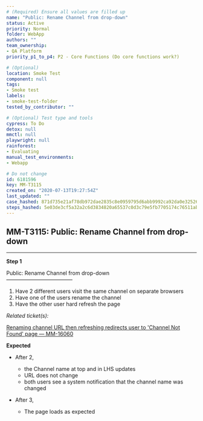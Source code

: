```yaml
---
# (Required) Ensure all values are filled up
name: "Public: Rename Channel from drop-down"
status: Active
priority: Normal
folder: WebApp
authors: ""
team_ownership: 
- QA Platform
priority_p1_to_p4: P2 - Core Functions (Do core functions work?)

# (Optional)
location: Smoke Test
component: null
tags: 
- Smoke test
labels: 
- smoke-test-folder
tested_by_contributor: ""

# (Optional) Test type and tools
cypress: To Do
detox: null
mmctl: null
playwright: null
rainforest: 
- Evaluating
manual_test_environments: 
- Webapp

# Do not change
id: 6181596
key: MM-T3115
created_on: "2020-07-13T19:27:54Z"
last_updated: ""
case_hashed: 871d735e21af78db972dae2835c8e0959795d6abb9992ca92da0e32526005e4eacf92cde02b8ddabdafaad7eeccba3e7
steps_hashed: 5e03de3cf5a32a2c6d3834820a65537c0d3c79e5fb7705174c76511ab04680261a1193ddfe48b4ceb13ddf5290855581
---
```


<!-- (Auto-generated) Based on frontmatter's "key" and "name" -->

## MM-T3115: Public: Rename Channel from drop-down

---

**Step 1**

Public: Rename Channel from drop-down\
–––––––––––––––––––––––––

1. Have 2 different users visit the same channel on separate browsers
2. Have one of the users rename the channel
3. Have the other user hard refresh the page

_Related ticket(s):_

[Renaming channel URL then refreshing redirects user to 'Channel Not Found' page — MM-16060](https://mattermost.atlassian.net/browse/MM-16060)

**Expected**

- After 2,

  - the Channel name at top and in LHS updates
  - URL does not change
  - both users see a system notification that the channel name was changed

- After 3,

  - The page loads as expected
